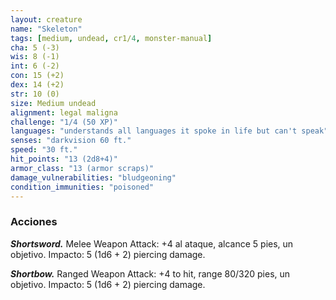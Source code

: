 ```yaml
---
layout: creature
name: "Skeleton"
tags: [medium, undead, cr1/4, monster-manual]
cha: 5 (-3)
wis: 8 (-1)
int: 6 (-2)
con: 15 (+2)
dex: 14 (+2)
str: 10 (0)
size: Medium undead
alignment: legal maligna
challenge: "1/4 (50 XP)"
languages: "understands all languages it spoke in life but can't speak"
senses: "darkvision 60 ft."
speed: "30 ft."
hit_points: "13 (2d8+4)"
armor_class: "13 (armor scraps)"
damage_vulnerabilities: "bludgeoning"
condition_immunities: "poisoned"
---
```


### Acciones

***Shortsword.*** Melee Weapon Attack: +4 al ataque, alcance 5 pies, un objetivo. Impacto: 5 (1d6 + 2) piercing damage.

***Shortbow.*** Ranged Weapon Attack: +4 to hit, range 80/320 pies, un objetivo. Impacto: 5 (1d6 + 2) piercing damage.